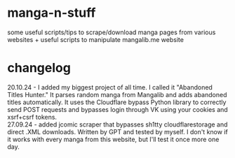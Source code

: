 # manga-n-stuff
some useful scripts/tips to scrape/download manga pages from various websites + useful scripts to manipulate mangalib.me website
# changelog
20.10.24 - I added my biggest project of all time. I called it "Abandoned Titles Hunter." It parses random manga from Mangalib and adds abandoned titles automatically. It uses the Cloudflare bypass Python library to correctly send POST requests and bypasses login through VK using your cookies and xsrf+csrf tokens. <br>
27.09.24 - added jcomic scraper that bypasses sh1tty cloudflarestorage and direct .XML downloads. Written by GPT and tested by myself. I don't know if it works with every manga from this website, but I'll test it once more one day.
